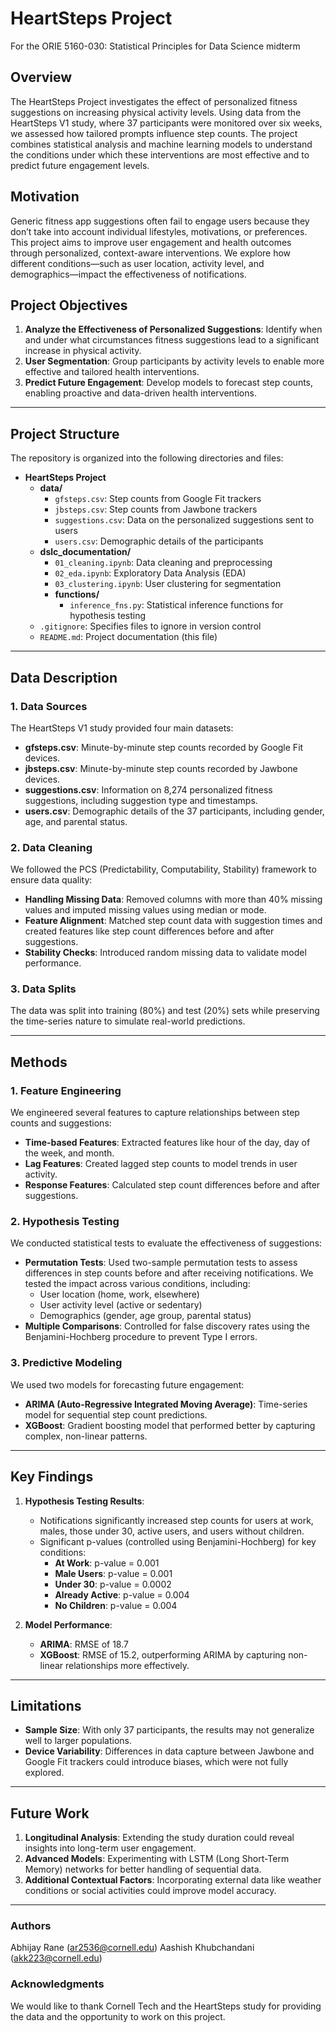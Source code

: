 # HeartSteps Project
For the ORIE 5160-030: Statistical Principles for Data Science midterm


## Overview
The HeartSteps Project investigates the effect of personalized fitness suggestions on increasing physical activity levels. Using data from the HeartSteps V1 study, where 37 participants were monitored over six weeks, we assessed how tailored prompts influence step counts. The project combines statistical analysis and machine learning models to understand the conditions under which these interventions are most effective and to predict future engagement levels.

## Motivation
Generic fitness app suggestions often fail to engage users because they don’t take into account individual lifestyles, motivations, or preferences. This project aims to improve user engagement and health outcomes through personalized, context-aware interventions. We explore how different conditions—such as user location, activity level, and demographics—impact the effectiveness of notifications.

## Project Objectives
1. **Analyze the Effectiveness of Personalized Suggestions**: Identify when and under what circumstances fitness suggestions lead to a significant increase in physical activity.
2. **User Segmentation**: Group participants by activity levels to enable more effective and tailored health interventions.
3. **Predict Future Engagement**: Develop models to forecast step counts, enabling proactive and data-driven health interventions.

---

## Project Structure
The repository is organized into the following directories and files:

- **HeartSteps Project**
  - **data/**
    - `gfsteps.csv`: Step counts from Google Fit trackers
    - `jbsteps.csv`: Step counts from Jawbone trackers
    - `suggestions.csv`: Data on the personalized suggestions sent to users
    - `users.csv`: Demographic details of the participants
  - **dslc_documentation/**
    - `01_cleaning.ipynb`: Data cleaning and preprocessing
    - `02_eda.ipynb`: Exploratory Data Analysis (EDA)
    - `03_clustering.ipynb`: User clustering for segmentation
    - **functions/**
      - `inference_fns.py`: Statistical inference functions for hypothesis testing
  - `.gitignore`: Specifies files to ignore in version control
  - `README.md`: Project documentation (this file)


---

## Data Description
### 1. **Data Sources**
The HeartSteps V1 study provided four main datasets:
- **gfsteps.csv**: Minute-by-minute step counts recorded by Google Fit devices.
- **jbsteps.csv**: Minute-by-minute step counts recorded by Jawbone devices.
- **suggestions.csv**: Information on 8,274 personalized fitness suggestions, including suggestion type and timestamps.
- **users.csv**: Demographic details of the 37 participants, including gender, age, and parental status.

### 2. **Data Cleaning**
We followed the PCS (Predictability, Computability, Stability) framework to ensure data quality:
- **Handling Missing Data**: Removed columns with more than 40% missing values and imputed missing values using median or mode.
- **Feature Alignment**: Matched step count data with suggestion times and created features like step count differences before and after suggestions.
- **Stability Checks**: Introduced random missing data to validate model performance.

### 3. **Data Splits**
The data was split into training (80%) and test (20%) sets while preserving the time-series nature to simulate real-world predictions.

---

## Methods
### 1. Feature Engineering
We engineered several features to capture relationships between step counts and suggestions:
- **Time-based Features**: Extracted features like hour of the day, day of the week, and month.
- **Lag Features**: Created lagged step counts to model trends in user activity.
- **Response Features**: Calculated step count differences before and after suggestions.

### 2. Hypothesis Testing
We conducted statistical tests to evaluate the effectiveness of suggestions:
- **Permutation Tests**: Used two-sample permutation tests to assess differences in step counts before and after receiving notifications. We tested the impact across various conditions, including:
  - User location (home, work, elsewhere)
  - User activity level (active or sedentary)
  - Demographics (gender, age group, parental status)
- **Multiple Comparisons**: Controlled for false discovery rates using the Benjamini-Hochberg procedure to prevent Type I errors.

### 3. Predictive Modeling
We used two models for forecasting future engagement:
- **ARIMA (Auto-Regressive Integrated Moving Average)**: Time-series model for sequential step count predictions.
- **XGBoost**: Gradient boosting model that performed better by capturing complex, non-linear patterns.

---

## Key Findings
1. **Hypothesis Testing Results**: 
   - Notifications significantly increased step counts for users at work, males, those under 30, active users, and users without children.
   - Significant p-values (controlled using Benjamini-Hochberg) for key conditions:
     - **At Work**: p-value = 0.001
     - **Male Users**: p-value = 0.001
     - **Under 30**: p-value = 0.0002
     - **Already Active**: p-value = 0.004
     - **No Children**: p-value = 0.004

2. **Model Performance**:
   - **ARIMA**: RMSE of 18.7
   - **XGBoost**: RMSE of 15.2, outperforming ARIMA by capturing non-linear relationships more effectively.

---

## Limitations
- **Sample Size**: With only 37 participants, the results may not generalize well to larger populations.
- **Device Variability**: Differences in data capture between Jawbone and Google Fit trackers could introduce biases, which were not fully explored.

---

## Future Work
1. **Longitudinal Analysis**: Extending the study duration could reveal insights into long-term user engagement.
2. **Advanced Models**: Experimenting with LSTM (Long Short-Term Memory) networks for better handling of sequential data.
3. **Additional Contextual Factors**: Incorporating external data like weather conditions or social activities could improve model accuracy.

---
### Authors
Abhijay Rane (ar2536@cornell.edu)
Aashish Khubchandani (akk223@cornell.edu)

### Acknowledgments
We would like to thank Cornell Tech and the HeartSteps study for providing the data and the opportunity to work on this project.


